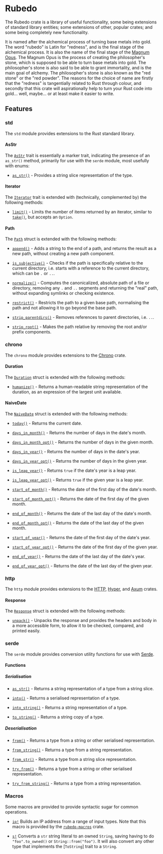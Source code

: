 # Rubedo

The Rubedo crate is a library of useful functionality, some being extensions of
standard library entities; some extensions of other, popular crates; and some
being completely new functionality.

It is named after the alchemical process of turning base metals into gold. The
word "rubedo" is Latin for "redness", and is the final stage of the alchemical
process. It is also the name of the final stage of the
[Magnum Opus](https://en.wikipedia.org/wiki/Magnum_opus_(alchemy)). The Magnum
Opus is the process of creating the philosopher's stone, which is supposed to be
able to turn base metals into gold. The philosopher's stone is also said to be
able to grant immortality, and is the main goal of alchemy. The philosopher's
stone is also known as the "red stone" or the "red powder". The reasons for the
choice of name are firstly that the "redness" is tangentially related to Rust
through colour, and secondly that this crate will aspirationally help to turn
your Rust code into gold... well, maybe... or at least make it easier to write.

## Features

### std

The `std` module provides extensions to the Rust standard library.

#### AsStr

The [`AsStr`](https://docs.rs/rubedo/latest/rubedo/std/trait.AsStr.html) trait
is essentially a marker trait, indicating the presence of an `as_str()` method,
primarily for use with the `serde` module, most usefully with enums:

  - [`as_str()`](https://docs.rs/rubedo/latest/rubedo/std/trait.AsStr.html#tymethod.as_str) -
    Provides a string slice representation of the type.

#### Iterator

The [`Iterator`](https://doc.rust-lang.org/std/iter/trait.Iterator.html) trait
is extended with (technically, complemented by) the following methods:

  - [`limit()`](https://docs.rs/rubedo/latest/rubedo/std/trait.PathExt.html#tymethod.append) -
    Limits the number of items returned by an iterator, similar to
    [`take()`](https://doc.rust-lang.org/std/iter/trait.Iterator.html#method.take),
    but accepts an `Option`.

#### Path

The [`Path`](https://doc.rust-lang.org/std/path/struct.Path.html) struct is
extended with the following methods:

  - [`append()`](https://docs.rs/rubedo/latest/rubedo/std/trait.PathExt.html#tymethod.append) -
    Adds a string to the end of a path, and returns the result as a new path,
    without creating a new path component.

  - [`is_subjective()`](https://docs.rs/rubedo/latest/rubedo/std/trait.PathExt.html#tymethod.is_subjective) -
    Checks if the path is specifically relative to the current directory, i.e.
    starts with a reference to the current directory, which can be `.` or `..`.

  - [`normalize()`](https://docs.rs/rubedo/latest/rubedo/std/trait.PathExt.html#tymethod.normalize) -
    Computes the canonicalized, absolute path of a file or directory, removing
    any `.` and `..` segments and returning the "real" path, without expanding
    symlinks or checking existence.

  - [`restrict()`](https://docs.rs/rubedo/latest/rubedo/std/trait.PathExt.html#tymethod.restrict) -
    Restricts the path to a given base path, normalising the path and not
    allowing it to go beyond the base path.

  - [`strip_parentdirs()`](https://docs.rs/rubedo/latest/rubedo/std/trait.PathExt.html#tymethod.strip_parentdirs) -
    Removes references to parent directories, i.e. `..`.

  - [`strip_root()`](https://docs.rs/rubedo/latest/rubedo/std/trait.PathExt.html#tymethod.strip_root) -
    Makes the path relative by removing the root and/or prefix components.

### chrono

The `chrono` module provides extensions to the [Chrono](https://crates.io/crates/chrono)
crate.

#### Duration

The [`Duration`](https://docs.rs/chrono/latest/chrono/struct.Duration.html)
struct is extended with the following methods:

  - [`humanize()`](https://docs.rs/rubedo/latest/rubedo/chrono/trait.DurationExt.html#tymethod.humanize) -
    Returns a human-readable string representation of the duration, as an
    expression of the largest unit available.

#### NaiveDate

The [`NaiveDate`](https://docs.rs/chrono/latest/chrono/naive/struct.NaiveDate.html)
struct is extended with the following methods:

  - [`today()`](https://docs.rs/rubedo/latest/rubedo/chrono/trait.NaiveDateExt.html#tymethod.today) -
    Returns the current date.

  - [`days_in_month()`](https://docs.rs/rubedo/latest/rubedo/chrono/trait.NaiveDateExt.html#tymethod.days_in_month) -
    Returns the number of days in the date's month.

  - [`days_in_month_opt()`](https://docs.rs/rubedo/latest/rubedo/chrono/trait.NaiveDateExt.html#tymethod.days_in_month_opt) -
    Returns the number of days in the given month.

  - [`days_in_year()`](https://docs.rs/rubedo/latest/rubedo/chrono/trait.NaiveDateExt.html#tymethod.days_in_year) -
    Returns the number of days in the date's year.

  - [`days_in_year_opt()`](https://docs.rs/rubedo/latest/rubedo/chrono/trait.NaiveDateExt.html#tymethod.days_in_year_opt) -
    Returns the number of days in the given year.

  - [`is_leap_year()`](https://docs.rs/rubedo/latest/rubedo/chrono/trait.NaiveDateExt.html#tymethod.is_leap_year) -
    Returns `true` if the date's year is a leap year.

  - [`is_leap_year_opt()`](https://docs.rs/rubedo/latest/rubedo/chrono/trait.NaiveDateExt.html#tymethod.is_leap_year_opt) -
    Returns `true` if the given year is a leap year.

  - [`start_of_month()`](https://docs.rs/rubedo/latest/rubedo/chrono/trait.NaiveDateExt.html#tymethod.start_of_month) -
    Returns the date of the first day of the date's month.

  - [`start_of_month_opt()`](https://docs.rs/rubedo/latest/rubedo/chrono/trait.NaiveDateExt.html#tymethod.start_of_month_opt) -
    Returns the date of the first day of the given month.

  - [`end_of_month()`](https://docs.rs/rubedo/latest/rubedo/chrono/trait.NaiveDateExt.html#tymethod.end_of_month) -
    Returns the date of the last day of the date's month.

  - [`end_of_month_opt()`](https://docs.rs/rubedo/latest/rubedo/chrono/trait.NaiveDateExt.html#tymethod.end_of_month_opt) -
    Returns the date of the last day of the given month.

  - [`start_of_year()`](https://docs.rs/rubedo/latest/rubedo/chrono/trait.NaiveDateExt.html#tymethod.start_of_year) -
    Returns the date of the first day of the date's year.

  - [`start_of_year_opt()`](https://docs.rs/rubedo/latest/rubedo/chrono/trait.NaiveDateExt.html#tymethod.start_of_year_opt) -
    Returns the date of the first day of the given year.

  - [`end_of_year()`](https://docs.rs/rubedo/latest/rubedo/chrono/trait.NaiveDateExt.html#tymethod.end_of_year) -
    Returns the date of the last day of the date's year.

  - [`end_of_year_opt()`](https://docs.rs/rubedo/latest/rubedo/chrono/trait.NaiveDateExt.html#tymethod.end_of_year_opt) -
    Returns the date of the last day of the given year.

### http

The `http` module provides extensions to the [HTTP](https://crates.io/crates/http),
[Hyper](https://crates.io/crates/hyper), and [Axum](https://crates.io/crates/axum)
crates.

#### Response

The [`Response`](https://docs.rs/http/latest/http/response/struct.Response.html)
struct is extended with the following methods:

  - [`unpack()`](https://docs.rs/rubedo/latest/rubedo/chrono/trait.ResponseExt.html#tymethod.unpack) -
    Unpacks the response and provides the headers and body in a more accessible
    form, to allow it to be checked, compared, and printed easily.

### serde

The `serde` module provides conversion utility functions for use with [Serde](https://crates.io/crates/serde).

#### Functions

##### Serialisation

  - [`as_str()`](https://docs.rs/rubedo/latest/rubedo/serde/fn.as_str.html) -
    Returns a string representation of a type from a string slice.

  - [`into()`](https://docs.rs/rubedo/latest/rubedo/serde/fn.into.html) -
    Returns a serialised representation of a type.

  - [`into_string()`](https://docs.rs/rubedo/latest/rubedo/serde/fn.into_string.html) -
    Returns a string representation of a type.

  - [`to_string()`](https://docs.rs/rubedo/latest/rubedo/serde/fn.to_string.html) -
    Returns a string copy of a type.

##### Deserialisation

  - [`from()`](https://docs.rs/rubedo/latest/rubedo/serde/fn.from.html) -
    Returns a type from a string or other serialised representation.
    
  - [`from_string()`](https://docs.rs/rubedo/latest/rubedo/serde/fn.from_string.html) -
    Returns a type from a string representation.

  - [`from_str()`](https://docs.rs/rubedo/latest/rubedo/serde/fn.from_str.html) -
    Returns a type from a string slice representation.
    
  - [`try_from()`](https://docs.rs/rubedo/latest/rubedo/serde/fn.try_from.html) -
    Returns a type from a string or other serialised representation.

  - [`try_from_string()`](https://docs.rs/rubedo/latest/rubedo/serde/fn.try_from_string.html) -
    Returns a type from a string representation.

### Macros

Some macros are provided to provide syntactic sugar for common operations.

  - [`ip!`](https://docs.rs/rubedo-macros/latest/rubedo_macros/macro.ip.html)
    Builds an IP address from a range of input types. Note that this macro is
    provided by the [`rubedo-macros`](https://crates.io/crates/rubedo-macros)
    crate.

  - [`s!`](https://docs.rs/rubedo/latest/rubedo/sugar/macro.s.html)
    Converts a `str` string literal to an owned `String`, saving having to do
    `"foo".to_owned()` or `String::from("foo")`. It will also convert any other
    type that implements the [`ToString`] trait to a `String`.

